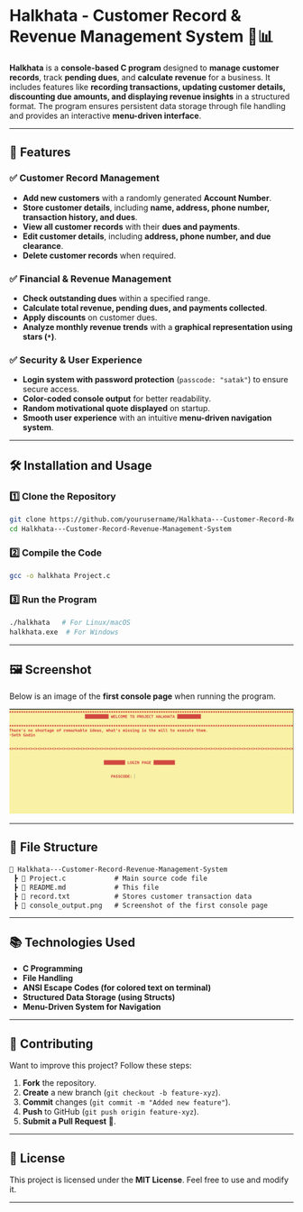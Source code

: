 # **Halkhata - Customer Record & Revenue Management System** 🏦📊  

**Halkhata** is a **console-based C program** designed to **manage customer records**, track **pending dues**, and **calculate revenue** for a business. It includes features like **recording transactions, updating customer details, discounting due amounts, and displaying revenue insights** in a structured format. The program ensures persistent data storage through file handling and provides an interactive **menu-driven interface**.  

---

## **📌 Features**  

### ✅ **Customer Record Management**  
- **Add new customers** with a randomly generated **Account Number**.  
- **Store customer details**, including **name, address, phone number, transaction history, and dues**.  
- **View all customer records** with their **dues and payments**.  
- **Edit customer details**, including **address, phone number, and due clearance**.  
- **Delete customer records** when required.  

### ✅ **Financial & Revenue Management**  
- **Check outstanding dues** within a specified range.  
- **Calculate total revenue, pending dues, and payments collected**.  
- **Apply discounts** on customer dues.  
- **Analyze monthly revenue trends** with a **graphical representation using stars (`*`)**.  

### ✅ **Security & User Experience**  
- **Login system with password protection** (`passcode: "satak"`) to ensure secure access.  
- **Color-coded console output** for better readability.  
- **Random motivational quote displayed** on startup.  
- **Smooth user experience** with an intuitive **menu-driven navigation system**.  

---

## **🛠️ Installation and Usage**  

### **1️⃣ Clone the Repository**  
```bash
git clone https://github.com/yourusername/Halkhata---Customer-Record-Revenue-Management-System.git
cd Halkhata---Customer-Record-Revenue-Management-System
```

### **2️⃣ Compile the Code**  
```bash
gcc -o halkhata Project.c
```

### **3️⃣ Run the Program**  
```bash
./halkhata   # For Linux/macOS
halkhata.exe  # For Windows
```

---

## **🖼️ Screenshot**  

Below is an image of the **first console page** when running the program.  

![Halkhata System Console Screenshot](console_output.png)  

---

## **📜 File Structure**  
```
📂 Halkhata---Customer-Record-Revenue-Management-System
 ┣ 📜 Project.c            # Main source code file
 ┣ 📜 README.md            # This file
 ┣ 📜 record.txt           # Stores customer transaction data
 ┣ 📜 console_output.png   # Screenshot of the first console page
```

---

## **📚 Technologies Used**  
- **C Programming**
- **File Handling**
- **ANSI Escape Codes (for colored text on terminal)**
- **Structured Data Storage (using Structs)**
- **Menu-Driven System for Navigation**  

---

## **👥 Contributing**  
Want to improve this project? Follow these steps:  
1. **Fork** the repository.  
2. **Create** a new branch (`git checkout -b feature-xyz`).  
3. **Commit** changes (`git commit -m "Added new feature"`).  
4. **Push** to GitHub (`git push origin feature-xyz`).  
5. **Submit a Pull Request** 🎉.  

---

## **📝 License**  
This project is licensed under the **MIT License**. Feel free to use and modify it.  

---
